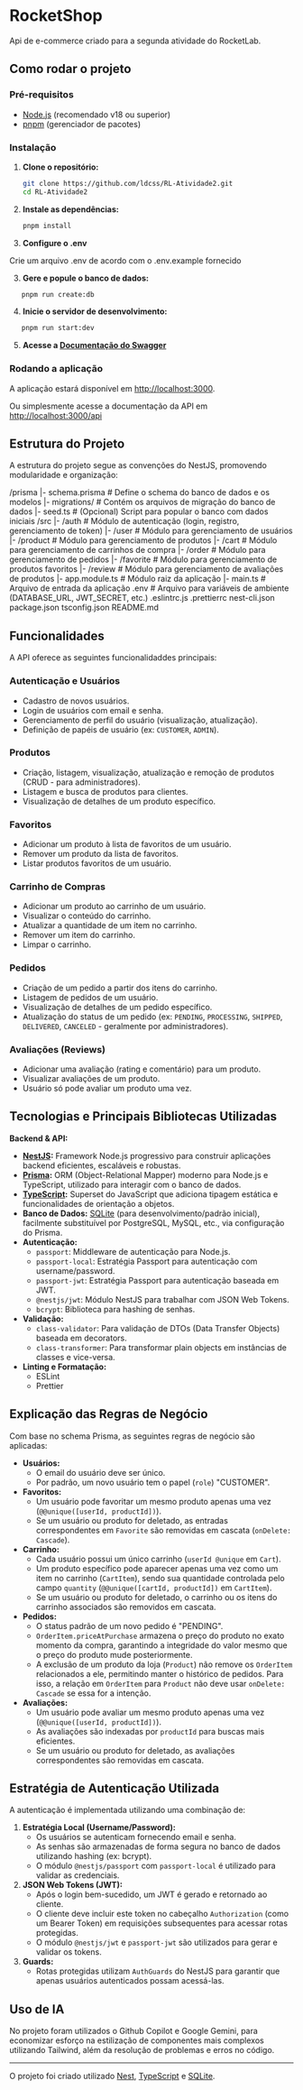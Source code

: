 # RocketShop

Api de e-commerce criado para a segunda atividade do RocketLab.

## Como rodar o projeto

### Pré-requisitos

- [Node.js](https://nodejs.org/) (recomendado v18 ou superior)
- [pnpm](https://pnpm.io/) (gerenciador de pacotes)

### Instalação

1. **Clone o repositório:**

   ```bash
   git clone https://github.com/ldcss/RL-Atividade2.git
   cd RL-Atividade2
   ```

2. **Instale as dependências:**

   ```bash
   pnpm install
   ```

3. **Configure o .env**

Crie um arquivo .env de acordo com o .env.example fornecido

3. **Gere e popule o banco de dados:**

```bash
   pnpm run create:db
```

4. **Inicie o servidor de desenvolvimento:**

```bash
   pnpm run start:dev
```

5. **Acesse a [Documentação do Swagger](http://localhost:3000/api)**

### Rodando a aplicação

A aplicação estará disponível em [http://localhost:3000](http://localhost:3000).

Ou simplesmente acesse a documentação da API em [http://localhost:3000/api](https://rocket-shop-kappa.vercel.app/)

## Estrutura do Projeto

A estrutura do projeto segue as convenções do NestJS, promovendo modularidade e organização:

/prisma
  |- schema.prisma  # Define o schema do banco de dados e os modelos
  |- migrations/    # Contém os arquivos de migração do banco de dados
  |- seed.ts        # (Opcional) Script para popular o banco com dados iniciais
/src
  |- /auth          # Módulo de autenticação (login, registro, gerenciamento de token)
  |- /user         # Módulo para gerenciamento de usuários
  |- /product      # Módulo para gerenciamento de produtos
  |- /cart         # Módulo para gerenciamento de carrinhos de compra
  |- /order        # Módulo para gerenciamento de pedidos
  |- /favorite     # Módulo para gerenciamento de produtos favoritos
  |- /review       # Módulo para gerenciamento de avaliações de produtos
  |- app.module.ts  # Módulo raiz da aplicação
  |- main.ts        # Arquivo de entrada da aplicação
.env                # Arquivo para variáveis de ambiente (DATABASE_URL, JWT_SECRET, etc.)
.eslintrc.js
.prettierrc
nest-cli.json
package.json
tsconfig.json
README.md

## Funcionalidades

A API oferece as seguintes funcionalidaddes principais:

### Autenticação e Usuários
- Cadastro de novos usuários.
- Login de usuários com email e senha.
- Gerenciamento de perfil do usuário (visualização, atualização).
- Definição de papéis de usuário (ex: `CUSTOMER`, `ADMIN`).

### Produtos
- Criação, listagem, visualização, atualização e remoção de produtos (CRUD - para administradores).
- Listagem e busca de produtos para clientes.
- Visualização de detalhes de um produto específico.

### Favoritos
- Adicionar um produto à lista de favoritos de um usuário.
- Remover um produto da lista de favoritos.
- Listar produtos favoritos de um usuário.

### Carrinho de Compras
- Adicionar um produto ao carrinho de um usuário.
- Visualizar o conteúdo do carrinho.
- Atualizar a quantidade de um item no carrinho.
- Remover um item do carrinho.
- Limpar o carrinho.

### Pedidos
- Criação de um pedido a partir dos itens do carrinho.
- Listagem de pedidos de um usuário.
- Visualização de detalhes de um pedido específico.
- Atualização do status de um pedido (ex: `PENDING`, `PROCESSING`, `SHIPPED`, `DELIVERED`, `CANCELED` - geralmente por administradores).

### Avaliações (Reviews)
- Adicionar uma avaliação (rating e comentário) para um produto.
- Visualizar avaliações de um produto.
- Usuário só pode avaliar um produto uma vez.

## Tecnologias e Principais Bibliotecas Utilizadas

**Backend & API:**

- **[NestJS](https://nestjs.com/):** Framework Node.js progressivo para construir aplicações backend eficientes, escaláveis e robustas.
- **[Prisma](https://www.prisma.io/):** ORM (Object-Relational Mapper) moderno para Node.js e TypeScript, utilizado para interagir com o banco de dados.
- **[TypeScript](https://www.typescriptlang.org/):** Superset do JavaScript que adiciona tipagem estática e funcionalidades de orientação a objetos.
- **Banco de Dados:** [SQLite](https://www.sqlite.org/index.html) (para desenvolvimento/padrão inicial), facilmente substituível por PostgreSQL, MySQL, etc., via configuração do Prisma.
- **Autenticação:**
  - `passport`: Middleware de autenticação para Node.js.
  - `passport-local`: Estratégia Passport para autenticação com username/password.
  - `passport-jwt`: Estratégia Passport para autenticação baseada em JWT.
  - `@nestjs/jwt`: Módulo NestJS para trabalhar com JSON Web Tokens.
  - `bcrypt`: Biblioteca para hashing de senhas.
- **Validação:**
  - `class-validator`: Para validação de DTOs (Data Transfer Objects) baseada em decorators.
  - `class-transformer`: Para transformar plain objects em instâncias de classes e vice-versa.
- **Linting e Formatação:**
  - ESLint
  - Prettier

## Explicação das Regras de Negócio

Com base no schema Prisma, as seguintes regras de negócio são aplicadas:

- **Usuários:**
    - O email do usuário deve ser único.
    - Por padrão, um novo usuário tem o papel (`role`) "CUSTOMER".
- **Favoritos:**
    - Um usuário pode favoritar um mesmo produto apenas uma vez (`@@unique([userId, productId])`).
    - Se um usuário ou produto for deletado, as entradas correspondentes em `Favorite` são removidas em cascata (`onDelete: Cascade`).
- **Carrinho:**
    - Cada usuário possui um único carrinho (`userId @unique` em `Cart`).
    - Um produto específico pode aparecer apenas uma vez como um item no carrinho (`CartItem`), sendo sua quantidade controlada pelo campo `quantity` (`@@unique([cartId, productId])` em `CartItem`).
    - Se um usuário ou produto for deletado, o carrinho ou os itens do carrinho associados são removidos em cascata.
- **Pedidos:**
    - O status padrão de um novo pedido é "PENDING".
    - `OrderItem.priceAtPurchase` armazena o preço do produto no exato momento da compra, garantindo a integridade do valor mesmo que o preço do produto mude posteriormente.
    - A exclusão de um produto da loja (`Product`) não remove os `OrderItem` relacionados a ele, permitindo manter o histórico de pedidos. Para isso, a relação em `OrderItem` para `Product` não deve usar `onDelete: Cascade` se essa for a intenção.
- **Avaliações:**
    - Um usuário pode avaliar um mesmo produto apenas uma vez (`@@unique([userId, productId])`).
    - As avaliações são indexadas por `productId` para buscas mais eficientes.
    - Se um usuário ou produto for deletado, as avaliações correspondentes são removidas em cascata.


## Estratégia de Autenticação Utilizada

A autenticação é implementada utilizando uma combinação de:

1.  **Estratégia Local (Username/Password):**
    - Os usuários se autenticam fornecendo email e senha.
    - As senhas são armazenadas de forma segura no banco de dados utilizando hashing (ex: bcrypt).
    - O módulo `@nestjs/passport` com `passport-local` é utilizado para validar as credenciais.
2.  **JSON Web Tokens (JWT):**
    - Após o login bem-sucedido, um JWT é gerado e retornado ao cliente.
    - O cliente deve incluir este token no cabeçalho `Authorization` (como um Bearer Token) em requisições subsequentes para acessar rotas protegidas.
    - O módulo `@nestjs/jwt` e `passport-jwt` são utilizados para gerar e validar os tokens.
3.  **Guards:**
    - Rotas protegidas utilizam `AuthGuards` do NestJS para garantir que apenas usuários autenticados possam acessá-las.

## Uso de IA

No projeto foram utilizados o Github Copilot e Google Gemini, para economizar esforço na estilização de componentes mais complexos utilizando Tailwind, além da resolução de problemas e erros no código.

---

O projeto foi criado utilizado [Nest](https://react.dev/), [TypeScript](https://www.typescriptlang.org/) e [SQLite](https://vitejs.dev/).
